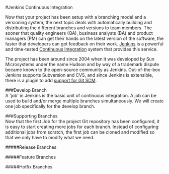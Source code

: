 #Jenkins Continuous Integration  

Now that your project has been setup with a branching model and a versioning system, the next topic deals with automatically building and distributing the different branches and versions to team members. The sooner that quality engineers (QA), business analysts (BA) and product managers (PM) can get their hands on the latest version of the software, the faster that developers can get feedback on their work. [Jenkins](https://jenkins-ci.org) is a powerful and time-tested [Continuous Integration](https://en.wikipedia.org/wiki/Continuous_integration) system that provides this service.  

The project has been around since 2004 when it was developed by Sun Microsystems under the name Hudson and by way of a trademark dispute became known to the open-source community as Jenkins. Out-of-the-box Jenkins supports Subversion and CVS, and since Jenkins is extensible, there is a plugin to add [support for Git SCM](https://wiki.jenkins-ci.org/display/JENKINS/Git+Plugin).  

###Develop Branch  
A 'job' in Jenkins is the basic unit of continuous integration. A job can be used to build and/or merge multiple branches simultaneously. We will create one job specifically for the develop branch.

###Supporting Branches  
Now that the first Job for the project Git repository has been configured, it is easy to start creating more jobs for each branch. Instead of configuring additional jobs from scratch, the first job can be cloned and modified so that we only have to modify what we need.  

#####Release Branches  

#####Feature Branches  

#####Hotfix Branches  
